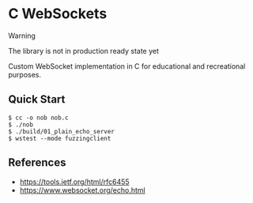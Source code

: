 # C WebSockets

> [!WARNING]
> The library is not in production ready state yet

Custom WebSocket implementation in C for educational and recreational purposes.

## Quick Start

```console
$ cc -o nob nob.c
$ ./nob
$ ./build/01_plain_echo_server
$ wstest --mode fuzzingclient
```

## References

- https://tools.ietf.org/html/rfc6455
- https://www.websocket.org/echo.html
